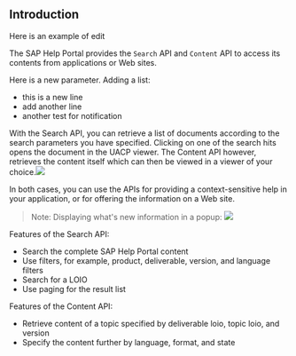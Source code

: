 ## Introduction

Here is an example of edit

The SAP Help Portal provides the `Search` API and `Content` API to access its contents from applications or Web sites.

Here is a new parameter.
Adding a list:
- this is a new line
- add another line
- another test for notification


With the Search API, you can retrieve a list of documents according to the search parameters you have specified. Clicking on one of the search hits opens the document in the UACP viewer. The Content API however, retrieves the content itself which can then be viewed in a viewer of your choice.![](loiode1762692e0340f097bedc8984d4064a_LowRes.png)

In both cases, you can use the APIs for providing a context-sensitive help in your application, or for offering the information on a Web site.

> Note:
> Displaying what's new information in a popup: ![](loio3e27201b747c44b58c08e657accd284e_LowRes.png)
> 
> 

Features of the Search API:

- Search the complete SAP Help Portal content
- Use filters, for example, product, deliverable, version, and language filters
- Search for a LOIO
- Use paging for the result list

Features of the Content API:

- Retrieve content of a topic specified by deliverable loio, topic loio, and version
- Specify the content further by language, format, and state

